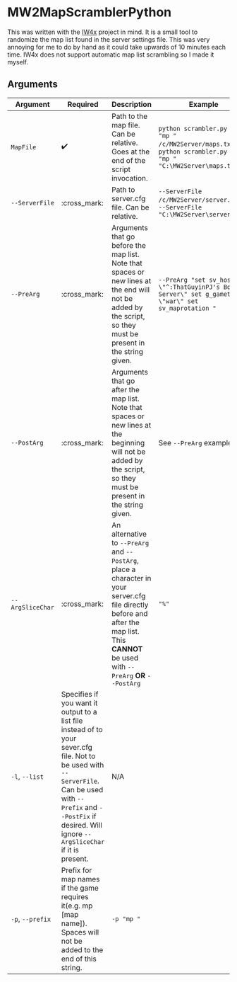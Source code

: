# MW2MapScramblerPython

This was written with the [IW4x](https://xlabs.dev/) project in mind. It is a small tool to randomize the map list found in the server settings file. This was very annoying for me to do by hand as it could take upwards of 10 minutes each time. IW4x does not support automatic map list scrambling so I made it myself.

## Arguments

| Argument         | Required                                                                                                                                                                                                                     | Description                                                                                                                                                                                | Example                                                                                                            |
| ---------------- | ---------------------------------------------------------------------------------------------------------------------------------------------------------------------------------------------------------------------------- | ------------------------------------------------------------------------------------------------------------------------------------------------------------------------------------------ | ------------------------------------------------------------------------------------------------------------------ |
| `MapFile`        | :heavy_check_mark:                                                                                                                                                                                                           | Path to the map file. Can be relative. Goes at the end of the script invocation.                                                                                                           | `python scrambler.py -l -p "mp " /c/MW2Server/maps.txt`, `python scrambler.py -l -p "mp " "C:\MW2Server\maps.txt"` |
| `--ServerFile`   | :cross_mark:                                                                                                                                                                                                                 | Path to server.cfg file. Can be relative.                                                                                                                                                  | `--ServerFile /c/MW2Server/server.cfg`, `--ServerFile "C:\MW2Server\server.cfg"`                                   |
| `--PreArg`       | :cross_mark:                                                                                                                                                                                                                 | Arguments that go before the map list. Note that spaces or new lines at the end will not be added by the script, so they must be present in the string given.                              | `--PreArg "set sv_hostname \"^:ThatGuyinPJ's Bots Server\" set g_gametype \"war\" set sv_maprotation " `           |
| `--PostArg`      | :cross_mark:                                                                                                                                                                                                                 | Arguments that go after the map list. Note that spaces or new lines at the beginning will not be added by the script, so they must be present in the string given.                         | See `--PreArg` example.                                                                                            |
| `--ArgSliceChar` | :cross_mark:                                                                                                                                                                                                                 | An alternative to `--PreArg` and `--PostArg`, place a character in your server.cfg file directly before and after the map list. This **CANNOT** be used with `--PreArg` **OR** `--PostArg` | `"%"`                                                                                                              |
| `-l`, `--list`   | Specifies if you want it output to a list file instead of to your sever.cfg file. Not to be used with `--ServerFile`. Can be used with `--Prefix` and `--PostFix` if desired. Will ignore `--ArgSliceChar` if it is present. | N/A                                                                                                                                                                                        |
| `-p`, `--prefix` | Prefix for map names if the game requires it(e.g. mp [map name]). Spaces will not be added to the end of this string.                                                                                                        | `-p "mp "`                                                                                                                                                                                 |